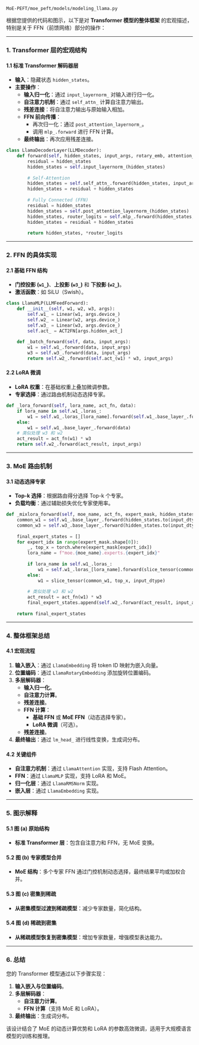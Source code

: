 ```
MoE-PEFT/moe_peft/models/modeling_llama.py
```

根据您提供的代码和图示，以下是对 **Transformer 模型的整体框架** 的宏观描述，特别是关于 FFN（前馈网络）部分的操作：

---

### **1. Transformer 层的宏观结构**
#### **1.1 标准 Transformer 解码器层**
- **输入**：隐藏状态 `hidden_states`。
- **主要操作**：
  - **输入归一化**：通过 `input_layernorm_` 对输入进行归一化。
  - **自注意力机制**：通过 `self_attn_` 计算自注意力输出。
  - **残差连接**：将自注意力输出与原始输入相加。
  - **FFN 前向传播**：
    - 再次归一化：通过 `post_attention_layernorm_`。
    - 调用 `mlp_.forward` 进行 FFN 计算。
  - **最终输出**：再次应用残差连接。

```python
class LlamaDecoderLayer(LLMDecoder):
    def forward(self, hidden_states, input_args, rotary_emb, attention_mask=None, cache_position=None, past_key_value=None):
        residual = hidden_states
        hidden_states = self.input_layernorm_(hidden_states)
        
        # Self-Attention
        hidden_states = self.self_attn_.forward(hidden_states, input_args, rotary_emb, attention_mask, cache_position, past_key_value)
        hidden_states = residual + hidden_states
        
        # Fully Connected (FFN)
        residual = hidden_states
        hidden_states = self.post_attention_layernorm_(hidden_states)
        hidden_states, router_logits = self.mlp_.forward(hidden_states, input_args)
        hidden_states = residual + hidden_states
        
        return hidden_states, *router_logits
```

---

### **2. FFN 的具体实现**
#### **2.1 基础 FFN 结构**
- **门控投影 (`w1_`)**、**上投影 (`w3_`)** 和 **下投影 (`w2_`)**。
- **激活函数**：如 SiLU（Swish）。

```python
class LlamaMLP(LLMFeedForward):
    def __init__(self, w1, w2, w3, args):
        self.w1_ = Linear(w1, args.device_)
        self.w2_ = Linear(w2, args.device_)
        self.w3_ = Linear(w3, args.device_)
        self.act_ = ACT2FN[args.hidden_act_]
    
    def _batch_forward(self, data, input_args):
        w1 = self.w1_.forward(data, input_args)
        w3 = self.w3_.forward(data, input_args)
        return self.w2_.forward(self.act_(w1) * w3, input_args)
```

#### **2.2 LoRA 微调**
- **LoRA 权重**：在基础权重上叠加微调参数。
- **专家选择**：通过路由机制动态选择专家。

```python
def _lora_forward(self, lora_name, act_fn, data):
    if lora_name in self.w1_.loras_:
        w1 = self.w1_.loras_[lora_name].forward(self.w1_.base_layer_.forward(data), data)
    else:
        w1 = self.w1_.base_layer_.forward(data)
    # 类似处理 w3 和 w2
    act_result = act_fn(w1) * w3
    return self.w2_.forward(act_result, input_args)
```

---

### **3. MoE 路由机制**
#### **3.1 动态选择专家**
- **Top-k 选择**：根据路由得分选择 Top-k 个专家。
- **负载均衡**：通过辅助损失优化专家使用率。

```python
def _mixlora_forward(self, moe_name, act_fn, expert_mask, hidden_states, input_dtype):
    common_w1 = self.w1_.base_layer_.forward(hidden_states.to(input_dtype)).to(hidden_states.dtype)
    common_w3 = self.w3_.base_layer_.forward(hidden_states.to(input_dtype)).to(hidden_states.dtype)
    
    final_expert_states = []
    for expert_idx in range(expert_mask.shape[0]):
        _, top_x = torch.where(expert_mask[expert_idx])
        lora_name = f"moe.{moe_name}.experts.{expert_idx}"
        
        if lora_name in self.w1_.loras_:
            w1 = self.w1_.loras_[lora_name].forward(slice_tensor(common_w1, top_x, input_dtype), slice_tensor(hidden_states, top_x, input_dtype))
        else:
            w1 = slice_tensor(common_w1, top_x, input_dtype)
        
        # 类似处理 w3 和 w2
        act_result = act_fn(w1) * w3
        final_expert_states.append(self.w2_.forward(act_result, input_args))
    
    return final_expert_states
```

---

### **4. 整体框架总结**
#### **4.1 宏观流程**
1. **输入嵌入**：通过 `LlamaEmbedding` 将 token ID 映射为嵌入向量。
2. **位置编码**：通过 `LlamaRotaryEmbedding` 添加旋转位置编码。
3. **多层解码器**：
   - **输入归一化**。
   - **自注意力计算**。
   - **残差连接**。
   - **FFN 计算**：
     - **基础 FFN** 或 **MoE FFN**（动态选择专家）。
     - **LoRA 微调**（可选）。
   - **残差连接**。
4. **最终输出**：通过 `lm_head_` 进行线性变换，生成词分布。

#### **4.2 关键组件**
- **自注意力机制**：通过 `LlamaAttention` 实现，支持 Flash Attention。
- **FFN**：通过 `LlamaMLP` 实现，支持 LoRA 和 MoE。
- **归一化层**：通过 `LlamaRMSNorm` 实现。
- **嵌入层**：通过 `LlamaEmbedding` 实现。

---

### **5. 图示解释**
#### **5.1 图 (a) 原始结构**
- **标准 Transformer 层**：包含自注意力和 FFN，无 MoE 变换。

#### **5.2 图 (b) 专家模型合并**
- **MoE 结构**：多个专家 FFN 通过门控机制动态选择，最终结果平均或加权合并。

#### **5.3 图 (c) 密集到稀疏**
- **从密集模型过渡到稀疏模型**：减少专家数量，简化结构。

#### **5.4 图 (d) 稀疏到密集**
- **从稀疏模型恢复到密集模型**：增加专家数量，增强模型表达能力。

---

### **6. 总结**
您的 Transformer 模型通过以下步骤实现：
1. **输入嵌入与位置编码**。
2. **多层解码器**：
   - **自注意力计算**。
   - **FFN 计算**（支持 MoE 和 LoRA）。
3. **最终输出**：生成词分布。

该设计结合了 MoE 的动态计算优势和 LoRA 的参数高效微调，适用于大规模语言模型的训练和推理。